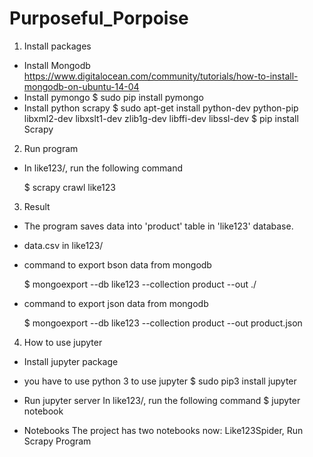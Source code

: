 # Purposeful_Porpoise

1. Install packages

- Install Mongodb
	https://www.digitalocean.com/community/tutorials/how-to-install-mongodb-on-ubuntu-14-04
- Install pymongo
	$ sudo pip install pymongo
- Install python scrapy
	$ sudo apt-get install python-dev python-pip libxml2-dev libxslt1-dev zlib1g-dev libffi-dev libssl-dev
	$ pip install Scrapy

2. Run program
- In like123/, run the following command

	$ scrapy crawl like123

3. Result

- The program saves data into 'product' table in 'like123' database.
- data.csv in like123/

- command to export bson data from mongodb

	$ mongoexport --db like123 --collection product --out ./

- command to export json data from mongodb

	$ mongoexport --db like123 --collection product --out product.json

4. How to use jupyter

- Install jupyter package

* you have to use python 3 to use jupyter
$ sudo pip3 install jupyter

- Run jupyter server
In like123/, run the following command
$ jupyter notebook

- Notebooks
The project has two notebooks now: Like123Spider, Run Scrapy Program



